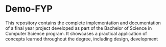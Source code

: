 # Demo-FYP
This repository contains the complete implementation and documentation of a final year project developed as part of the Bachelor of Science in Computer Science program. It showcases a practical application of concepts learned throughout the degree, including design, development
